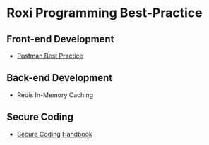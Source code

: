 # Roxi Programming Best-Practice

## Front-end Development
- [Postman Best Practice](Postman%20Best%20Practice/README.md)

## Back-end Development
- Redis In-Memory Caching

## Secure Coding
- [Secure Coding Handbook](https://vladtoie.gitbook.io/secure-coding/)
